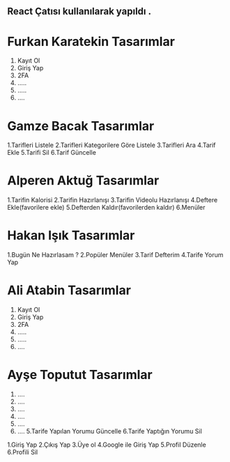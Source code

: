 ##    React Çatısı kullanılarak yapıldı .

# Furkan Karatekin Tasarımlar #
  1. Kayıt Ol
  2. Giriş Yap
  3. 2FA
  4. .....
  5. .....
  6. ....

# Gamze Bacak Tasarımlar #
   1.Tarifleri Listele
   2.Tarifleri Kategorilere Göre Listele
   3.Tarifleri Ara
   4.Tarif Ekle
   5.Tarifi Sil
   6.Tarif Güncelle

# Alperen Aktuğ Tasarımlar #
   1.Tarifin Kalorisi
   2.Tarifin Hazırlanışı
   3.Tarifin Videolu Hazırlanışı
   4.Deftere Ekle(favorilere ekle)
   5.Defterden Kaldır(favorilerden kaldır)
   6.Menüler

# Hakan Işık Tasarımlar #
   1.Bugün Ne Hazırlasam ?
   2.Popüler Menüler
   3.Tarif Defterim
   4.Tarife Yorum Yap

   # Ali Atabin Tasarımlar #
1. Kayıt Ol
2. Giriş Yap
3. 2FA
4. .....
5. .....
6. ....


# Ayşe Toputut Tasarımlar #
1. ....
2. ....
3. ....
4. ....
5. ....
6. ....
   5.Tarife Yapılan Yorumu Güncelle
   6.Tarife Yaptığın Yorumu Sil
   
 1.Giriş Yap
   2.Çıkış Yap
   3.Üye ol
   4.Google ile Giriş Yap
   5.Profil Düzenle
   6.Profili Sil
